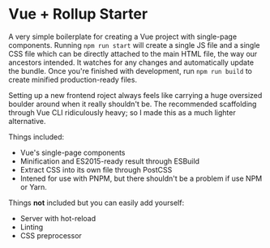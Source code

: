 # Vue + Rollup Starter
A very simple boilerplate for creating a Vue project with single-page components. Running `npm run start` will create a single JS file and a single CSS file which can be directly attached to the main HTML file, the way our ancestors intended. It watches for any changes and automatically update the bundle. Once you're finished with development, run `npm run build` to create minified production-ready files.
 
Setting up a new frontend roject always feels like carrying a huge oversized boulder around when it really shouldn't be. The recommended scaffolding through Vue CLI ridiculously heavy; so I made this as a much lighter alternative.

Things included:
- Vue's single-page components
- Minification and ES2015-ready result through ESBuild
- Extract CSS into its own file through PostCSS
- Intened for use with PNPM, but there shouldn't be a problem if use NPM or Yarn.

Things **not** included but you can easily add yourself:
- Server with hot-reload
- Linting
- CSS preprocessor